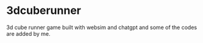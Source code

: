 # 3dcuberunner
3d cube runner game built with websim and chatgpt and some of the codes are added by me. 
